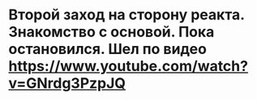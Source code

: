 # Второй заход на сторону реакта. Знакомство с основой. Пока остановился. Шел по видео https://www.youtube.com/watch?v=GNrdg3PzpJQ

